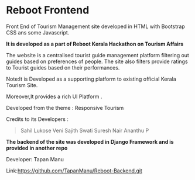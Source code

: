 # Reboot Frontend

Front End of Tourism Management site developed in HTML with Bootstrap CSS
ans some Javascript.

**It is developed as a part of Reboot Kerala Hackathon on Tourism Affairs**

The website is a centralised tourist guide management platform filtering out guides based on preferences of people.
The site also filters provide ratings to Tourist guides based on their performances.

Note:It is Developed as a supporting platform to existing official Kerala Tourism Site.

Moreover,It provides a rich UI Platform .

Developed from the theme :  Responsive Tourism 

Credits to its Developers :
 >Sahil Lukose
   Veni Sajith
   Swati Suresh Nair
   Ananthu P

**The backend of the site was developed in Django Framework and is provided in another repo**

Developer: Tapan Manu

Link:https://github.com/TapanManu/Reboot-Backend.git


